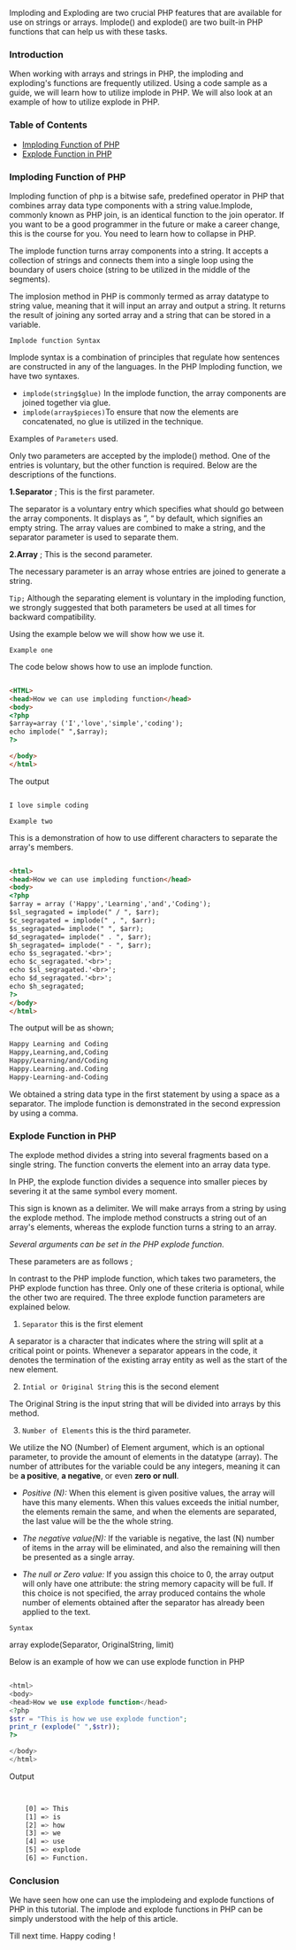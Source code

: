 Imploding and Exploding are two crucial PHP features that are available for use on strings or arrays. Implode() and explode() are two built-in PHP functions that can help us with these tasks.

### Introduction
When working with arrays and strings in PHP, the imploding and exploding's functions are frequently utilized. Using a code sample as a guide, we will learn how to utilize implode in PHP. We will also look at an example of how to utilize explode in PHP.

### Table of Contents

- [ Imploding Function of PHP](#imploding-function-of-php)
- [ Explode Function in PHP](#explode-function-in-php)

### Imploding Function of PHP

 Imploding function of php is a bitwise safe, predefined operator in PHP that combines array data type components with a string value.Implode, commonly known as PHP join, is an identical function to the join operator. If you want to be a good programmer in the future or make a career change, this is the course for you. You need to learn how to collapse in PHP.

 The implode function turns array components into a string. It accepts a collection of strings and connects them into a single loop using the boundary of users choice (string to be utilized in the middle of the segments).

 The implosion method in PHP is commonly termed as array datatype to string value, meaning that it will input an array and output a string. It returns the result of joining any sorted array and a string that can be stored in a variable.

`Implode function Syntax`

Implode syntax is a combination of principles that regulate how sentences are constructed in any of the languages. In the PHP Imploding function, we have two syntaxes.

- `implode(string$glue)` In the implode function, the array components are joined together via glue.
- `implode(array$pieces)`To ensure that now the elements are concatenated, no glue is utilized in the technique.

Examples of `Parameters` used.

Only two parameters are accepted by the implode() method. One of the entries is voluntary, but the other function is required. Below are the descriptions of the functions.

**1.Separator** ; This is the first parameter.

The separator is a voluntary entry which specifies what should go between the array components. It displays as ”, “ by default, which signifies an empty string. The array values are combined to make a string, and the separator parameter is used to separate them.

**2.Array** ; This is the second parameter.

The necessary parameter is an array whose entries are joined to generate a string.

`Tip;` Although the separating element is voluntary in the imploding function, we strongly suggested that both parameters be used at all times for backward compatibility.

Using the example below we will show how we use it.

`Example one`

The code below shows how to use an implode function.


```html 

<HTML>
<head>How we can use imploding function</head>
<body>
<?php
$array=array ('I','love','simple','coding');
echo implode(" ",$array);
?>

</body>
</html>

```
The output

```bash

I love simple coding

```

`Example two`

This is a demonstration of how to use different characters to separate the array's members. 

```html

<html>
<head>How we can use imploding function</head>
<body>
<?php
$array = array ('Happy','Learning','and','Coding');
$sl_segragated = implode(" / ", $arr);
$c_segragated = implode(" , ", $arr);
$s_segragated= implode(" ", $arr);
$d_segragated= implode(" . ", $arr);
$h_segragated= implode(" - ", $arr);
echo $s_segragated.'<br>';
echo $c_segragated.'<br>';
echo $sl_segragated.'<br>';
echo $d_segragated.'<br>';
echo $h_segragated;
?>
</body>
</html>

```
The output will be as shown;

```bash
Happy Learning and Coding
Happy,Learning,and,Coding
Happy/Learning/and/Coding
Happy.Learning.and.Coding
Happy-Learning-and-Coding

```
We obtained a string data type in the first statement by using a space as a separator. The implode function is demonstrated in the second expression by using a comma.

### Explode Function in PHP

The explode method divides a string into several fragments based on a single string. The function converts the element into an array data type.

In PHP, the explode function divides a sequence into smaller pieces by severing it at the same symbol every moment.

 This sign is known as a delimiter. We will make arrays from a string by using the explode method. The implode method constructs a string out of an array's elements, whereas the explode function turns a string to an array.

*Several arguments can be set in the PHP explode function.*

 These parameters are as follows ;

In contrast to the PHP implode function, which takes two parameters, the PHP explode function has three. Only one of these criteria is optional, while the other two are required. The three explode function parameters are explained below.

1. `Separator` this is the first element

A separator is a character that indicates where the string will split at a critical point or points. Whenever a separator appears in the code, it denotes the termination of the existing array entity as well as the start of the new element.

2. `Intial or Original String` this is the second element

The Original String is the input string that will be divided into arrays by this method.

3. `Number of Elements` this is the third parameter.

We utilize the NO (Number) of Element argument, which is an optional parameter, to provide the amount of elements in the datatype (array). The number of attributes for the variable could be any integers, meaning it can be **a positive**, **a negative**, or even **zero or null**.

-  *Positive (N):* When this element is given positive values, the array will have this many elements. When this values exceeds the initial number, the elements remain the same, and when the elements are separated, the last value will be the the whole string.

- *The negative value(N):* If the variable is negative, the last (N) number of items in the array will be eliminated, and also the remaining will then be presented as a single array.

- *The null or Zero value:* If you assign this choice to 0, the array output will only have one attribute: the string memory capacity will be full.
If this choice is not specified, the array produced contains the whole number of elements obtained after the separator has already been applied to the text.


 `Syntax`

 array explode(Separator, OriginalString, limit)

 Below is an example of how we can use explode function in PHP


```php

<html>
<body>
<head>How we use explode function</head>
<?php
$str = "This is how we use explode function";
print_r (explode(" ",$str));
?> 

</body>
</html>

```
Output

```bash

    
    [0] => This
    [1] => is
    [2] => how
    [3] => we
    [4] => use
    [5] => explode
    [6] => Function.
```

### Conclusion
We have seen how one can use the implodeing and explode functions of PHP in this tutorial. The implode and explode functions in PHP can be simply understood with the help of this article.


Till next time. Happy coding ! 



